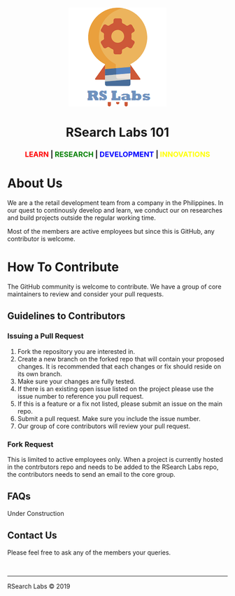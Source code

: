 <p align="center">
<img src="images/inno.png">
</p>

<h1><center>RSearch Labs 101</center></h1>

<h3><center><span style="color:red">LEARN </span>|<span style="color:green"> RESEARCH</span> |<span style="color:blue"> DEVELOPMENT</span> |<span style="color:yellow"> INNOVATIONS</span></center></h3>

# About Us

We are a the retail development team from a company in the Philippines. In our quest to continously develop and learn, we conduct our on researches and build projects outside the regular working time. 

Most of the members are active employees but since this is GitHub, any contributor is welcome.

# How To Contribute 

The GitHub community is welcome to contribute. We have a group of core maintainers to review and consider your pull requests.

## Guidelines to Contributors

### Issuing a Pull Request
1. Fork the repository you are interested in.
2. Create a new branch on the forked repo that will contain your proposed changes. It is recommended that each changes or fix should reside on its own branch.
3. Make sure your changes are fully tested.
4. If there is an existing open issue listed on the project please use the issue number to reference you pull request.
5. If this is a feature or a fix not listed, please submit an issue on the main repo.
6. Submit a pull request. Make sure you include the issue number.
7. Our group of core contributors will review your pull request.

### Fork Request
This is limited to active employees only. When a project is currently hosted in the contrbutors repo and needs to be added to the RSearch Labs repo, the contributors needs to send an email to the core group.

## FAQs
Under Construction

## Contact Us
Please feel free to ask any of the members your queries.


<br/>
<hr/>
RSearch Labs © 2019
